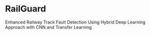 # RailGuard
Enhanced Railway Track Fault Detection Using Hybrid Deep Learning Approach with CNN and Transfer Learning
